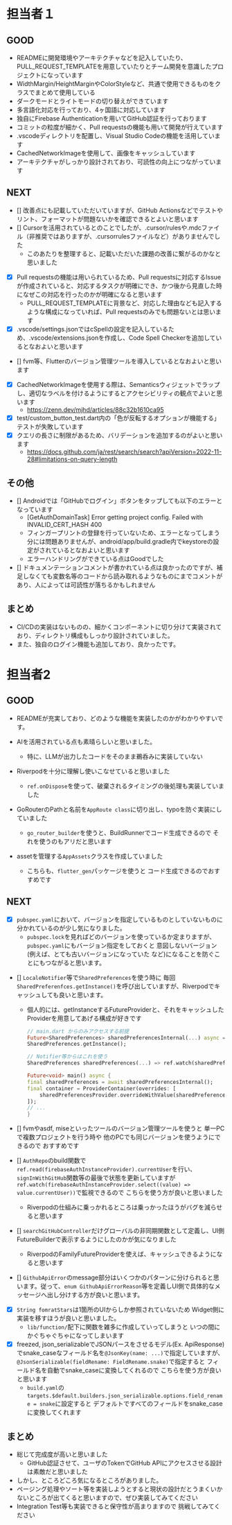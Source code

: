 # 担当者１
## GOOD
- READMEに開発環境やアーキテクチャなどを記入していたり、PULL_REQUEST_TEMPLATEを用意していたりとチーム開発を意識したプロジェクトになっています
- WidthMargin/HeightMarginやColorStyleなど、共通で使用できるものをクラスでまとめて使用している
- ダークモードとライトモードの切り替えができています
- 多言語化対応を行っており、4ヶ国語に対応しています
- 独自にFirebase Authenticationを用いてGitHub認証を行っております
- コミットの粒度が細かく、Pull requestsの機能も用いて開発が行えています
- .vscodeディレクトリを配置し、Visual Studio Codeの機能を活用しています
- CachedNetworkImageを使用して、画像をキャッシュしています
- アーキテクチャがしっかり設計されており、可読性の向上につながっています

## NEXT
- [] 改善点にも記載していただいていますが、GitHub Actionsなどでテストやリント、フォーマットが問題ないかを確認できるとよいと思います
- [] Cursorを活用されているとのことでしたが、.cursor/rulesや.mdcファイル（非推奨ではありますが、.cursorrulesファイルなど）がありませんでした
  - このあたりを整理すると、記載いただいた課題の改善に繋がるのかなと思いました
- [x] Pull requestsの機能は用いられているため、Pull requestsに対応するIssueが作成されていると、対応するタスクが明確にでき、かつ後から見直した時になぜこの対応を行ったのかが明確になると思います
  - PULL_REQUEST_TEMPLATEに背景など、対応した理由なども記入するような構成になっていれば、Pull requestsのみでも問題ないとは思います
- [x] .vscode/settings.jsonではcSpellの設定を記入しているため、.vscode/extensions.jsonを作成し、Code Spell Checkerを追加しているとなおよいと思います
- [] fvm等、Flutterのバージョン管理ツールを導入しているとなおよいと思います
- [x] CachedNetworkImageを使用する際は、Semanticsウィジェットでラップし、適切なラベルを付けるようにするとアクセシビリティの観点でよいと思います
  - https://zenn.dev/mjhd/articles/88c32b1610ca95 
- [x] test/custom_button_test.dart内の「色が反転するオプションが機能する」テストが失敗しています
- [x] クエリの長さに制限があるため、バリデーションを追加するのがよいと思います
  - https://docs.github.com/ja/rest/search/search?apiVersion=2022-11-28#limitations-on-query-length


## その他
- [] Androidでは「GitHubでログイン」ボタンをタップしても以下のエラーとなっています
  - [GetAuthDomainTask] Error getting project config. Failed with INVALID_CERT_HASH 400
  - フィンガープリントの登録を行っていないため、エラーとなってしまう分には問題ありませんが、android/app/build.gradle内でkeystoreの設定がされているとなおよいと思います
  - エラーハンドリングができている点はGoodでした
- [] ドキュメンテーションコメントが書かれている点は良かったのですが、補足しなくても変数名等のコードから読み取れるようなものにまでコメントがあり、人によっては可読性が落ちるかもしれません

## まとめ
- CI/CDの実装はないものの、細かくコンポーネントに切り分けて実装されており、ディレクトリ構成もしっかり設計されていました。
- また、独自のログイン機能も追加しており、良かったです。



# 担当者2
## GOOD
- READMEが充実しており、どのような機能を実装したのかがわかりやすいです。
- AIを活用されている点も素晴らしいと思いました。
  - 特に、LLMが出力したコードをそのまま鵜呑みに実装していない
- Riverpodを十分に理解し使いこなせていると思いました
  - `ref.onDispose`を使って、破棄されるタイミングの後処理も実装していました

- GoRouterのPathと名前を`AppRoute class`に切り出し、typoを防ぐ実装にしていました
  - `go_router_builder`を使うと、BuildRunnerでコード生成できるので それを使うのもアリだと思います
- assetを管理する`AppAssets`クラスを作成していました
  - こちらも、`flutter_gen`パッケージを使うと コード生成できるのでおすすめです

## NEXT
- [x] `pubspec.yaml`において、バージョンを指定しているものとしていないものに分かれているのが少し気になりました。
  - `pubspec.lock`を見ればどのバージョンを使っているか定まりますが、`pubspec.yaml`にもバージョン指定をしておくと 意図しないバージョン(例えば、とても古いバージョンになっていた など)になることを防ぐことにもつながると思います。
- [] `LocaleNotifier`等で`SharedPreferences`を使う時に 毎回`SharedPreferenfces.getInstance()`を呼び出していますが、Riverpodでキャッシュしても良いと思います。
  - 個人的には、getInstanceするFutureProviderと、それをキャッシュしたProviderを用意してあげる構成が好きです
    ```dart
    // main.dart からのみアクセスする前提
    Future<SharedPreferences> sharedPreferencesInternal(...) async =>
    SharedPreferences.getInstance();

    // Notifier等からはこれを使う
    SharedPreferences sharedPreferences(...) => ref.watch(sharedPreferencesInternal).requireValue;

    Future<void> main() async {
    final sharedPreferences = await sharedPreferencesInternal();
    final container = ProviderContainer(overrides: [
        sharedPreferencesProvider.overrideWithValue(sharedPreferences),
    ]);
    // ...
    }
    ```

- [] fvmやasdf, miseといったツールのバージョン管理ツールを使うと 単一PCで複数プロジェクトを行う時や 他のPCでも同じバージョンを使うようにできるので おすすめです
- [] `AuthRepo`のbuild関数で`ref.read(firebaseAuthInstanceProvider).currentUser`を行い、`signInWithGitHub`関数等の最後で状態を更新していますが `ref.watch(firebaseAuthInstanceProvider.select((value) => value.currentUser))`で監視できるので こちらを使う方が良いと思いました
  - Riverpodの仕組みに乗っかれるところは乗っかったほうがバグを減らせると思います
- [] `searchGitHubController`だけグローバルの非同期関数として定義し、UI側 FutureBuilderで表示するようにしたのかが気になりました
  - RiverpodのFamilyFutureProviderを使えば、キャッシュできるようになると思います
- [] `GithubApiError`のmessage部分はいくつかのパターンに分けられると思います。従って、`enum GithubApiErrorReason`等を定義しUI側で具体的なメッセージへ出し分けする方が良いと思います。
- [x] `String fomratStars`は1箇所のUIからしか参照されていないため Widget側に実装を移すほうが良いと思いました。
  - `lib/function/`配下に関数を雑多に作成していってしまうと いつの間にかぐちゃぐちゃになってしまいます
- [x] freezed, json_serializableでJSONパースをさせるモデル(Ex. ApiResponse)でsnake_caseなフィールド名を`@JsonKey(name: ...)`で指定していますが、`@JsonSerializable(fieldRename: FieldRename.snake)`で指定すると フィールド名を自動でsnake_caseに変換してくれるので こちらを使う方が良いと思います
  - `build.yaml`の`targets.$default.builders.json_serializable.options.field_rename = snake`に設定すると デフォルトですべてのフィールドをsnake_caseに変換してくれます

## まとめ
- 総じて完成度が高いと思いました
  - GitHub認証させて、ユーザのTokenでGitHub APIにアクセスさせる設計は素敵だと思いました
- しかし、ところどころ気になるところがありました。
- ページング処理やソート等を実装しようとすると現状の設計だとうまくいかないところが出てくると思いますので、ぜひ実装してみてください
- Integration Test等も実装できると保守性が高まりますので 挑戦してみてください